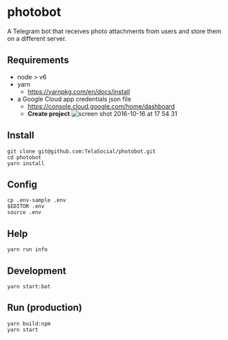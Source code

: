# photobot
A Telegram bot that receives photo attachments from users and store them
on a different server.

## Requirements

- node > v6
- yarn
  - https://yarnpkg.com/en/docs/install
- a Google Cloud app credentials json file
  - https://console.cloud.google.com/home/dashboard
  - **Create project** ![screen shot 2016-10-16 at 17 54 31](https://cloud.githubusercontent.com/assets/7760/19420426/cc86caec-93c9-11e6-88ab-f55f7be794c9.png)

## Install

```shell
git clone git@github.com:TelaSocial/photobot.git
cd photobot
yarn install
```

## Config
```shell
cp .env-sample .env
$EDITOR .env
source .env
```

## Help 
```shell
yarn run info
```

## Development

```shell
yarn start:bot
```

## Run (production)

```shell
yarn build:npm
yarn start
```
